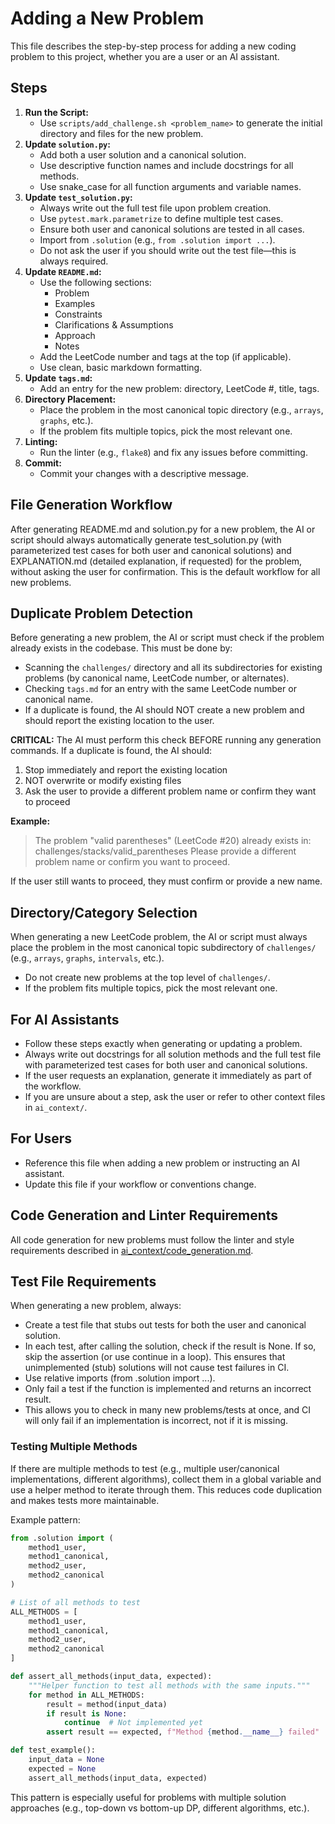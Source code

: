 # Adding a New Problem

This file describes the step-by-step process for adding a new coding problem to this project, whether you are a user or an AI assistant.

## Steps
1. **Run the Script:**
   - Use `scripts/add_challenge.sh <problem_name>` to generate the initial directory and files for the new problem.
2. **Update `solution.py`:**
   - Add both a user solution and a canonical solution.
   - Use descriptive function names and include docstrings for all methods.
   - Use snake_case for all function arguments and variable names.
3. **Update `test_solution.py`:**
   - Always write out the full test file upon problem creation.
   - Use `pytest.mark.parametrize` to define multiple test cases.
   - Ensure both user and canonical solutions are tested in all cases.
   - Import from `.solution` (e.g., `from .solution import ...`).
   - Do not ask the user if you should write out the test file—this is always required.
4. **Update `README.md`:**
   - Use the following sections:
     - Problem
     - Examples
     - Constraints
     - Clarifications & Assumptions
     - Approach
     - Notes
   - Add the LeetCode number and tags at the top (if applicable).
   - Use clean, basic markdown formatting.
5. **Update `tags.md`:**
   - Add an entry for the new problem: directory, LeetCode #, title, tags.
6. **Directory Placement:**
   - Place the problem in the most canonical topic directory (e.g., `arrays`, `graphs`, etc.).
   - If the problem fits multiple topics, pick the most relevant one.
7. **Linting:**
   - Run the linter (e.g., `flake8`) and fix any issues before committing.
8. **Commit:**
   - Commit your changes with a descriptive message.

## File Generation Workflow

After generating README.md and solution.py for a new problem, the AI or script should always automatically generate test_solution.py (with parameterized test cases for both user and canonical solutions) and EXPLANATION.md (detailed explanation, if requested) for the problem, without asking the user for confirmation. This is the default workflow for all new problems.

## Duplicate Problem Detection

Before generating a new problem, the AI or script must check if the problem already exists in the codebase. This must be done by:
- Scanning the `challenges/` directory and all its subdirectories for existing problems (by canonical name, LeetCode number, or alternates).
- Checking `tags.md` for an entry with the same LeetCode number or canonical name.
- If a duplicate is found, the AI should NOT create a new problem and should report the existing location to the user.

**CRITICAL:** The AI must perform this check BEFORE running any generation commands. If a duplicate is found, the AI should:
1. Stop immediately and report the existing location
2. NOT overwrite or modify existing files
3. Ask the user to provide a different problem name or confirm they want to proceed

**Example:**
> The problem "valid parentheses" (LeetCode #20) already exists in: challenges/stacks/valid_parentheses
> Please provide a different problem name or confirm you want to proceed.

If the user still wants to proceed, they must confirm or provide a new name.

## Directory/Category Selection

When generating a new LeetCode problem, the AI or script must always place the problem in the most canonical topic subdirectory of `challenges/` (e.g., `arrays`, `graphs`, `intervals`, etc.).
- Do not create new problems at the top level of `challenges/`.
- If the problem fits multiple topics, pick the most relevant one.

## For AI Assistants
- Follow these steps exactly when generating or updating a problem.
- Always write out docstrings for all solution methods and the full test file with parameterized test cases for both user and canonical solutions.
- If the user requests an explanation, generate it immediately as part of the workflow.
- If you are unsure about a step, ask the user or refer to other context files in `ai_context/`.

## For Users
- Reference this file when adding a new problem or instructing an AI assistant.
- Update this file if your workflow or conventions change.

## Code Generation and Linter Requirements

All code generation for new problems must follow the linter and style requirements described in [ai_context/code_generation.md](code_generation.md).

## Test File Requirements

When generating a new problem, always:

- Create a test file that stubs out tests for both the user and canonical solution.
- In each test, after calling the solution, check if the result is None. If so, skip the assertion (or use continue in a loop). This ensures that unimplemented (stub) solutions will not cause test failures in CI.
- Use relative imports (from .solution import ...).
- Only fail a test if the function is implemented and returns an incorrect result.
- This allows you to check in many new problems/tests at once, and CI will only fail if an implementation is incorrect, not if it is missing.

### Testing Multiple Methods

If there are multiple methods to test (e.g., multiple user/canonical implementations, different algorithms), collect them in a global variable and use a helper method to iterate through them. This reduces code duplication and makes tests more maintainable.

Example pattern:

```python
from .solution import (
    method1_user,
    method1_canonical,
    method2_user,
    method2_canonical
)

# List of all methods to test
ALL_METHODS = [
    method1_user,
    method1_canonical,
    method2_user,
    method2_canonical
]

def assert_all_methods(input_data, expected):
    """Helper function to test all methods with the same inputs."""
    for method in ALL_METHODS:
        result = method(input_data)
        if result is None:
            continue  # Not implemented yet
        assert result == expected, f"Method {method.__name__} failed"

def test_example():
    input_data = None
    expected = None
    assert_all_methods(input_data, expected)
```

This pattern is especially useful for problems with multiple solution approaches (e.g., top-down vs bottom-up DP, different algorithms, etc.). 